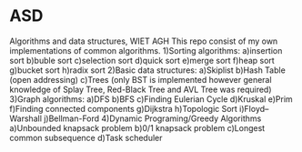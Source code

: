 # ASD
Algorithms and data structures, WIET AGH
This repo consist of my own implementations of common algorithms.
1)Sorting algorithms:
  a)insertion sort
  b)buble sort
  c)selection sort
  d)quick sort
  e)merge sort
  f)heap sort
  g)bucket sort
  h)radix sort
2)Basic data structures:
  a)Skiplist
  b)Hash Table (open addressing)
  c)Trees (only BST is implemented however general knowledge of Splay Tree, Red-Black Tree and AVL Tree was required)
3)Graph algorithms:
  a)DFS
  b)BFS
  c)Finding Eulerian Cycle
  d)Kruskal
  e)Prim
  f)Finding connected components
  g)Dijkstra
  h)Topologic Sort
  i)Floyd–Warshall
  j)Bellman-Ford
4)Dynamic Programing/Greedy Algorithms
  a)Unbounded knapsack problem
  b)0/1 knapsack problem
  c)Longest common subsequence
  d)Task  scheduler
